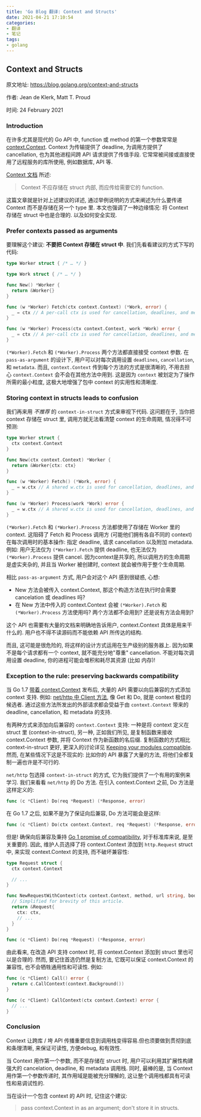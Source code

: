 ```yaml
---
title: 'Go Blog 翻译: Context and Structs'
date: 2021-04-21 17:10:54
categories:
- 翻译
- 笔记
tags:
- golang
---
```


## Context and Structs

原文地址: https://blog.golang.org/context-and-structs

作者: Jean de Klerk, Matt T. Proud

时间: 24 February 2021

### Introduction

在许多尤其是现代的 Go API 中, function 或 method 的第一个参数常常是 [context.Context](https://golang.org/pkg/context/). Context 为传输提供了 deadline, 为调用方提供了 cancellation, 也为其他进程间跨 API 请求提供了传值手段. 它常常被间接或直接使用了远程服务的库所使用, 例如数据库, API 等.

[Context 文档](https://golang.org/pkg/context/) 所述:

> Context 不应存储在 struct 内部, 而应传给需要它的 function.

这篇文章就是针对上述建议的详述, 通过举例说明的方式来阐述为什么要传递 Context 而不是存储在另一个 type 里. 本文也强调了一种边缘情况: 将 Context 存储在 struct 中也是合理的. 以及如何安全实现.

### Prefer contexts passed as arguments

要理解这个建议: **不要把 Context 存储在 struct 中**. 我们先看看建议的方式下写的代码:

```go
type Worker struct { /* … */ }

type Work struct { /* … */ }

func New() *Worker {
  return &Worker{}
}

func (w *Worker) Fetch(ctx context.Context) (*Work, error) {
  _ = ctx // A per-call ctx is used for cancellation, deadlines, and metadata.
}

func (w *Worker) Process(ctx context.Context, work *Work) error {
  _ = ctx // A per-call ctx is used for cancellation, deadlines, and metadata.
}
```

`(*Worker).Fetch` 和 `(*Worker).Process` 两个方法都直接接受 context 参数. 在 `pass-as-argument` 的设计下, 用户可以对每次调用设置 `deadlines`, `cancellation`, 和 `metadata`. 而且, `context.Context` 传到每个方法的方式是很清晰的, 不用去担心 `context.Context` 会不会在其他方法中用到. 这是因为 `context` 被划定为了操作所需的最小粒度, 这极大地增强了包中 context 的实用性和清晰度.

### Storing context in structs leads to confusion

我们再来用 *不推荐* 的 `context-in-struct` 方式来审视下代码. 这问题在于, 当你把 context 存储在 struct 里, 调用方就无法看清楚 context 的生命周期, 情况得不可预测:

```go
type Worker struct {
  ctx context.Context
}

func New(ctx context.Context) *Worker {
  return &Worker{ctx: ctx}
}

func (w *Worker) Fetch() (*Work, error) {
  _ = w.ctx // A shared w.ctx is used for cancellation, deadlines, and metadata.
}

func (w *Worker) Process(work *Work) error {
  _ = w.ctx // A shared w.ctx is used for cancellation, deadlines, and metadata.
}
```

`(*Worker).Fetch` 和 `(*Worker).Process` 方法都使用了存储在 Worker 里的 context. 这阻碍了 Fetch 和 Process 调用方 (可能他们拥有各自不同的 context) 在每次调用时的基本操作: 指定 deadline, 请求 cancellation 以及附加 metadata. 例如: 用户无法仅为 `(*Worker).Fetch` 提供 deadline, 也无法仅为 `(*Worker).Process` 提供 cancel. 因为context是共享的, 所以调用方的生命周期是虚实夹杂的, 并且当 Worker 被创建时, context 就会被作用于整个生命周期.

相比 `pass-as-argument` 方式, 用户会对这个 API 感到很疑惑, 心想:

- New 方法会被传入 context.Context, 那这个构造方法在执行时会需要 cancelation 或 deadlines 吗?
- 在 New 方法中传入的 context.Context 会被 `(*Worker).Fetch` 和 `(*Worker).Process` 方法使用吗? 两个方法都不会用到? 还是说有方法会用到?

这个 API 也需要有大量的文档来明确地告诉用户, context.Context 具体是用来干什么的. 用户也不得不读源码而不能依赖 API 所传达的结构.

而且, 这可能是很危险的, 将这样的设计方式运用在生产级别的服务器上. 因为如果不是每个请求都有一个 context, 就不能充分地"尊重" cancellation. 不能对每次调用设置 deadline, 你的进程可能会堆积和耗尽其资源 (比如 内存)!

### Exception to the rule: preserving backwards compatibility

当 Go 1.7 [带着 context.Context](https://golang.org/doc/go1.7) 发布后, 大量的 API 需要以向后兼容的方式添加 context 支持. 例如: [net/http 中 Client 方法](https://golang.org/pkg/net/http/), 像 Get 和 Do, 就是 context 极佳的候选者. 通过这些方法所发出的外部请求都会受益于由 `context.Context` 带来的 deadline, cancellation, 和 metadata 的支持.

有两种方式来添加向后兼容的 `context.Context` 支持: 一种是将 context 定义在 struct 里 (context-in-struct), 另一种, 正如我们所见, 是复制函数来接收 context.Context 参数, 并将 Context 作为新函数的名后缀. 复制函数的方式相比 context-in-struct 更好, 更深入的讨论详见 [Keeping your modules compatible](https://blog.golang.org/module-compatibility). 然而, 在某些情况下这是不现实的: 比如你的 API 暴露了大量的方法, 将他们全都复制一遍也许是不可行的.

`net/http` 包选择 `context-in-struct` 的方式, 它为我们提供了一个有用的案例来学习. 我们来看看 `net/http` 的 Do 方法. 在引入 context.Context 之前, Do 方法是这样定义的:

```go
func (c *Client) Do(req *Request) (*Response, error)
```

在 Go 1.7 之后, 如果不是为了保证向后兼容, Do 方法可能会是这样:

```go
func (c *Client) Do(ctx context.Context, req *Request) (*Response, error)
```

但是! 确保向后兼容及秉持 [Go 1 promise of compatibility](https://golang.org/doc/go1compat), 对于标准库来说, 是至关重要的. 因此, 维护人员选择了将 context.Context 添加到 `http.Request` struct 中, 来实现 context.Context 的支持, 而不破坏兼容性:

```go
type Request struct {
  ctx context.Context

  // ...
}

func NewRequestWithContext(ctx context.Context, method, url string, body io.Reader) (*Request, error) {
  // Simplified for brevity of this article.
  return &Request{
    ctx: ctx,
    // ...
  }
}

func (c *Client) Do(req *Request) (*Response, error)
```

由此看来, 在改造 API 支持 context 时, 将 context.Context 添加到 struct 里也可以是合理的. 然而, 要记住首选仍然是复制方法, 它既可以保证 context.Context 的兼容性, 也不会牺牲通用性和可读性. 例如:

```go
func (c *Client) Call() error {
  return c.CallContext(context.Background())
}

func (c *Client) CallContext(ctx context.Context) error {
  // ...
}
```

### Conclusion

Context 让跨库 / 垮 API 传播重要信息到调用栈变得容易.但也须要做到贯彻到底和条理清晰, 来保证可读性, 方便debug, 和有效性.

当 Context 用作第一个参数, 而不是存储在 struct 时, 用户可以利用其扩展性构建强大的 cancelation, deadline, 和 metadata 调用栈. 同时, 最棒的是, 当 Context 用作第一个参数传递时, 其作用域是能被充分理解的, 这让整个调用栈都具有可读性和易调试性的.

当在设计一个包含 context 的 API 时, 记住这个建议:

> pass context.Context in as an argument; don't store it in structs.
